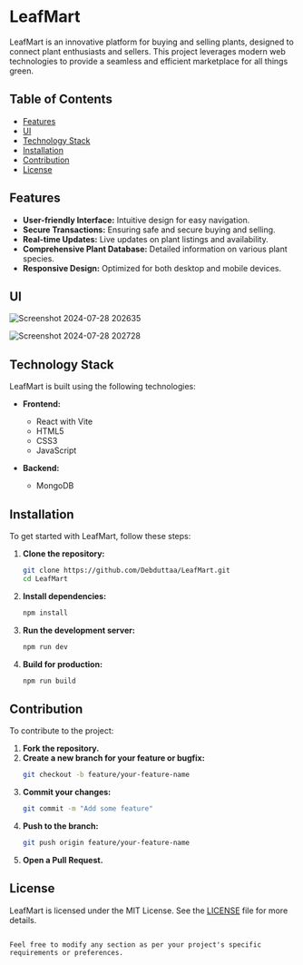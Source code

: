 # LeafMart

LeafMart is an innovative platform for buying and selling plants, designed to connect plant enthusiasts and sellers. This project leverages modern web technologies to provide a seamless and efficient marketplace for all things green.

## Table of Contents

- [Features](#features)
- [UI](#ui)
- [Technology Stack](#technology-stack)
- [Installation](#installation)
- [Contribution](#contribution)
- [License](#license)

## Features

- **User-friendly Interface:** Intuitive design for easy navigation.
- **Secure Transactions:** Ensuring safe and secure buying and selling.
- **Real-time Updates:** Live updates on plant listings and availability.
- **Comprehensive Plant Database:** Detailed information on various plant species.
- **Responsive Design:** Optimized for both desktop and mobile devices.

## UI
![Screenshot 2024-07-28 202635](https://github.com/user-attachments/assets/013a5842-4c50-4f1d-bdf9-7a950b8d318e)

![Screenshot 2024-07-28 202728](https://github.com/user-attachments/assets/e5221d82-5768-4d92-8dc2-d6006a4f6b17)

## Technology Stack

LeafMart is built using the following technologies:

- **Frontend:** 
  - React with Vite
  - HTML5
  - CSS3
  - JavaScript

- **Backend:**
  - MongoDB

## Installation

To get started with LeafMart, follow these steps:

1. **Clone the repository:**
   ```bash
   git clone https://github.com/Debduttaa/LeafMart.git
   cd LeafMart
   ```

2. **Install dependencies:**
   ```bash
   npm install
   ```

3. **Run the development server:**
   ```bash
   npm run dev
   ```

4. **Build for production:**
   ```bash
   npm run build
   ```

## Contribution

To contribute to the project:

1. **Fork the repository.**
2. **Create a new branch for your feature or bugfix:**
   ```bash
   git checkout -b feature/your-feature-name
   ```
3. **Commit your changes:**
   ```bash
   git commit -m "Add some feature"
   ```
4. **Push to the branch:**
   ```bash
   git push origin feature/your-feature-name
   ```
5. **Open a Pull Request.**

## License

LeafMart is licensed under the MIT License. See the [LICENSE](LICENSE) file for more details.
```

Feel free to modify any section as per your project's specific requirements or preferences.
